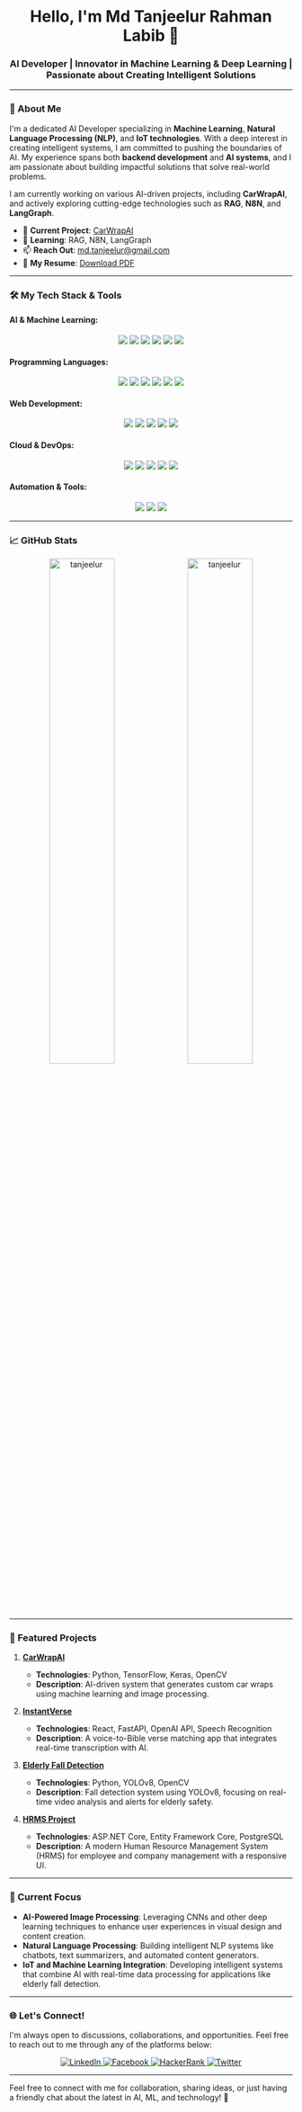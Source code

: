 <h1 align="center">Hello, I'm Md Tanjeelur Rahman Labib 👋</h1>
<h3 align="center">AI Developer | Innovator in Machine Learning & Deep Learning | Passionate about Creating Intelligent Solutions</h3>

---

### 🚀 About Me

I'm a dedicated AI Developer specializing in **Machine Learning**, **Natural Language Processing (NLP)**, and **IoT technologies**. With a deep interest in creating intelligent systems, I am committed to pushing the boundaries of AI. My experience spans both **backend development** and **AI systems**, and I am passionate about building impactful solutions that solve real-world problems.

I am currently working on various AI-driven projects, including **CarWrapAI**, and actively exploring cutting-edge technologies such as **RAG**, **N8N**, and **LangGraph**.

- 🔭 **Current Project**: [CarWrapAI](https://github.com/Roksana18cse04/CarWrapAI.git)  
- 🌱 **Learning**: RAG, N8N, LangGraph  
- 📫 **Reach Out**: [md.tanjeelur@gmail.com](mailto:md.tanjeelur@gmail.com)  
- 📄 **My Resume**: [Download PDF](https://drive.google.com/file/d/1TmK1m11XWEgq5TQPDbJlj5dW22MsRHov/view?usp=sharing](https://drive.google.com/file/d/1wws69kMfKP99xeNjwkoQpx3V9ff2-Doc/view?usp=sharing))

---

### 🛠️ My Tech Stack & Tools

#### **AI & Machine Learning**:
<div align="center">
  <img src="https://img.shields.io/badge/TensorFlow-FF6F00?style=for-the-badge&logo=tensorflow&logoColor=white" />
  <img src="https://img.shields.io/badge/PyTorch-EE4C2C?style=for-the-badge&logo=pytorch&logoColor=white" />
  <img src="https://img.shields.io/badge/HuggingFace-FF4F8B?style=for-the-badge&logo=huggingface&logoColor=white" />
  <img src="https://img.shields.io/badge/OpenCV-5C3EE8?style=for-the-badge&logo=opencv&logoColor=white" />
  <img src="https://img.shields.io/badge/Scikit--learn-F7931E?style=for-the-badge&logo=scikit-learn&logoColor=white" />
  <img src="https://img.shields.io/badge/FastAPI-009688?style=for-the-badge&logo=fastapi&logoColor=white" />
</div>

#### **Programming Languages**:
<div align="center">
  <img src="https://img.shields.io/badge/Python-3776AB?style=for-the-badge&logo=python&logoColor=white" />
  <img src="https://img.shields.io/badge/C%23-2396ED?style=for-the-badge&logo=csharp&logoColor=white" />
  <img src="https://img.shields.io/badge/Java-007396?style=for-the-badge&logo=java&logoColor=white" />
  <img src="https://img.shields.io/badge/C++-00599C?style=for-the-badge&logo=cplusplus&logoColor=white" />
  <img src="https://img.shields.io/badge/JavaScript-F7DF1E?style=for-the-badge&logo=javascript&logoColor=black" />
  <img src="https://img.shields.io/badge/SQL-003B57?style=for-the-badge&logo=mysql&logoColor=white" />
</div>

#### **Web Development**:
<div align="center">
  <img src="https://img.shields.io/badge/React-61DAFB?style=for-the-badge&logo=react&logoColor=black" />
  <img src="https://img.shields.io/badge/Node.js-339933?style=for-the-badge&logo=node.js&logoColor=white" />
  <img src="https://img.shields.io/badge/ASP.NET_Core-5C2D91?style=for-the-badge&logo=dotnet&logoColor=white" />
  <img src="https://img.shields.io/badge/Flask-000000?style=for-the-badge&logo=flask&logoColor=white" />
  <img src="https://img.shields.io/badge/Django-092D1F?style=for-the-badge&logo=django&logoColor=white" />
</div>

#### **Cloud & DevOps**:
<div align="center">
  <img src="https://img.shields.io/badge/AWS-232F3E?style=for-the-badge&logo=amazonaws&logoColor=white" />
  <img src="https://img.shields.io/badge/Docker-2496ED?style=for-the-badge&logo=docker&logoColor=white" />
  <img src="https://img.shields.io/badge/PostgreSQL-336791?style=for-the-badge&logo=postgresql&logoColor=white" />
  <img src="https://img.shields.io/badge/MongoDB-47A248?style=for-the-badge&logo=mongodb&logoColor=white" />
  <img src="https://img.shields.io/badge/Git-F05032?style=for-the-badge&logo=git&logoColor=white" />
</div>

#### **Automation & Tools**:
<div align="center">
  <img src="https://img.shields.io/badge/Selenium-43B02A?style=for-the-badge&logo=selenium&logoColor=white" />
  <img src="https://img.shields.io/badge/Deepgram-44B6F3?style=for-the-badge&logo=deepgram&logoColor=white" />
  <img src="https://img.shields.io/badge/Gemini_API-00B0FF?style=for-the-badge&logo=google&logoColor=white" />
</div>

---

### 📈 GitHub Stats

<div align="center">
  <img src="https://github-readme-stats.vercel.app/api?username=tanjeelur&show_icons=true&locale=en&theme=radical&hide_title=true" alt="tanjeelur" width="48%" />
  <img src="https://github-readme-stats.vercel.app/api/top-langs?username=tanjeelur&show_icons=true&layout=compact&theme=radical" alt="tanjeelur" width="48%" />
</div>

---

### 🧠 Featured Projects

1. **[CarWrapAI](https://github.com/Roksana18cse04/CarWrapAI.git)**  
   - **Technologies**: Python, TensorFlow, Keras, OpenCV  
   - **Description**: AI-driven system that generates custom car wraps using machine learning and image processing.

2. **[InstantVerse](https://github.com/yourusername/instantverse)**  
   - **Technologies**: React, FastAPI, OpenAI API, Speech Recognition  
   - **Description**: A voice-to-Bible verse matching app that integrates real-time transcription with AI.

3. **[Elderly Fall Detection](https://github.com/Tanjeelur/Fall-Detection-yolov8s.pt-/blob/main/README.md)**  
   - **Technologies**: Python, YOLOv8, OpenCV  
   - **Description**: Fall detection system using YOLOv8, focusing on real-time video analysis and alerts for elderly safety.

4. **[HRMS Project](https://github.com/Tanjeelur/HRMSProject)**  
   - **Technologies**: ASP.NET Core, Entity Framework Core, PostgreSQL  
   - **Description**: A modern Human Resource Management System (HRMS) for employee and company management with a responsive UI.

---

### 🌱 Current Focus

- **AI-Powered Image Processing**: Leveraging CNNs and other deep learning techniques to enhance user experiences in visual design and content creation.
- **Natural Language Processing**: Building intelligent NLP systems like chatbots, text summarizers, and automated content generators.
- **IoT and Machine Learning Integration**: Developing intelligent systems that combine AI with real-time data processing for applications like elderly fall detection.

---

### 🌐 Let's Connect!

I'm always open to discussions, collaborations, and opportunities. Feel free to reach out to me through any of the platforms below:

<div align="center">
  <a href="https://linkedin.com/in/tanjeelur" target="_blank">
    <img src="https://img.shields.io/badge/LinkedIn-0077B5?style=for-the-badge&logo=linkedin&logoColor=white" alt="LinkedIn" />
  </a>
  <a href="https://facebook.com/tanjeelur" target="_blank">
    <img src="https://img.shields.io/badge/Facebook-1877F2?style=for-the-badge&logo=facebook&logoColor=white" alt="Facebook" />
  </a>
  <a href="https://www.hackerrank.com/@md_tanjeelur" target="_blank">
    <img src="https://img.shields.io/badge/HackerRank-2EC866?style=for-the-badge&logo=hackerrank&logoColor=white" alt="HackerRank" />
  </a>
  <a href="https://twitter.com/tanjeelur" target="_blank">
    <img src="https://img.shields.io/badge/Twitter-1DA1F2?style=for-the-badge&logo=twitter&logoColor=white" alt="Twitter" />
  </a>
</div>

---

Feel free to connect with me for collaboration, sharing ideas, or just having a friendly chat about the latest in AI, ML, and technology! 🚀
